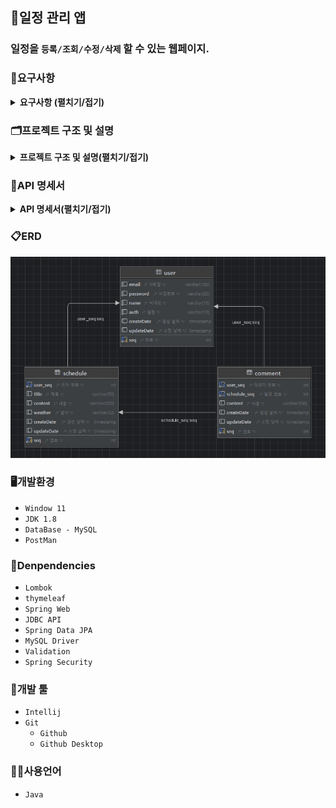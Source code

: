 ## 📆일정 관리 앱
### 일정을 `등록/조회/수정/삭제` 할 수 있는 웹페이지.

### 📖요구사항
<details><summary><b>요구사항 (펼치기/접기)</b></summary>

1. 사용자 관리
    - 사용자 등록
        - `이름`, `이메일`, `작성자명`, `비밀번호`을 입력받아 사용자를 생성한다.
        - 생성시 `등록일`을 자동으로 입력한다.
        - 비밀번호는 `DB`에 `암호화`하여 저장된다.
        - 유저의 권한을 등록한다. (`관리자`, `일반 사용자`)
    - 사용자 조회
        - `JWT`과 `필터`를 사용하여 로그인 기능을 구현한다.
        - `회원가입`과 `로그인`을 제외한 모든 요청에서 `토큰`을 활용하여 인증 처리한다.
    - 사용자 수정
        - 사용자 정보를 `수정`할 수 있다. 
        - 수정시 `수정날짜`를 자동으로 갱신한다.
    - 사용자 삭제
        - 탈퇴 버튼을 클릭하여 탈퇴한다.
        - `탈퇴한 회원`과 `연관된 게시글`을 모두 삭제한다.
2. 일정 관리
    - 일정 등록
        - `로그인`한 회원에 한해서 게시글을 작성할 수 있다.
        - `제목`, `내용`을 입력하여 일정을 등록한다.
        - `작성/수정일`은 날짜와 시간을 모두 포함한 형태이다.
        - 등록시 외부 `API`를 활용하여 `날씨`를 등록한다.
    - 일정 조회
        - `수정일`과 `작성자명`을 검색조건으로 조회할 수 있다.
        - `수정일`을 기준으로 내림차순 정렬한다.
        - 한페이지에 사용자가 `선택한 갯수`만큼 일정을 표시한다.
        - 기본 페이지 크기는 `10`이다.
    - 일정 수정
        - 선택한 일정의 `할일`을 수정할 수 있다.
        - `관리자 권한`을 가진 유저만 일정을 `수정`할 수 있다.
    - 일정 삭제
        - `선택한 일정`을 삭제한다.
        - 삭제할땐 `비밀번호`를 함께 입력해야 한다.
        - `관리자 권한`을 가진 유저만 일정을 `삭제`할 수 있다.
        - 연관된 `댓글`을 모두 삭제한다.
3. 댓글 관리
    - 생성된 일정에 `댓글`을 남길 수 있다.
    - 댓글을 `조회`, `수정`, `삭제`할 수 있다.
    - 본인이 작성한 댓글만 `삭제`할 수 있다.
</details>

### 🗂️프로젝트 구조 및 설명
<details><summary><b>프로젝트 구조 및 설명(펼치기/접기)</b></summary> 

```bash
'src'                                                           # 일정 관리 프로젝트 관련 패키지와 소스 코드를 모아놓은 폴더 
 ├── 'main'
 │   └── 'java.com.sparta.schedule_project'                     # 일정 관리 프로젝트 
 │        ├── ScheduleProjectApplication.java                   # 시작 함수가 있는 class 
 │        ├── 'infra'                                           # 외부 API 연동과 관련된 폴더와 클래스들을 모아놓은 폴더
 │        │   └── ?????.java                                    # ????
 │        ├── 'config'                                          # 프로젝트 설정 관련 class들을 모아놓은 폴더
 │        │   └── PasswordConfig.java                           # 비밀번호 관련 설정 (암호화 등)을 담당하는 class
 │        │
 │        ├── 'filter'                                          # 필터들을 모아놓은 폴더
 │        │   ├── AuthFilter.java`                              # 인증 필터 (로그인 여부 확인 등)
 │        │   └── LoggingFilter.java                            # 로그 필터 (요청/응답 로그 기록)
 │        │
 │        ├── 'controller'                                      # 사용자 요청을 처리하기 위한 컨트롤러를 모아놓은 폴더 
 │        │   ├── ScheduleController.java`                      # 일정 관련 요청을 처리하는 컨트롤러 class 
 │        │   ├── CommentController.java`                       # 댓글 관련 요청을 처리하는 컨트롤러 class 
 │        │   └── UserController.java                           # 사용자 관련 요청을 처리하는 컨트롤러 class 
 │        │
 │        ├── 'dto'                                             # 데이터를 주고받기 위한 객체를 모아놓은 폴더 
 │        │   ├── 'request'                                     # 서버에 무언가 요청할때 사용되는 폴더 및 class들을 모아놓은 폴더
 │        │   │    ├── 'user'                                   # 서버에 유저관련 요청할 때 사용하는 dto 
 │        │   │    │    ├── CreateUserRequestDto.java           # 사용자를 등록 요청할 때 사용하는 dto 
 │        │   │    │    ├── SearchUserRequestDto.java           # 사용자 정보를 요청할 때 사용하는 dto 
 │        │   │    │    ├── ModifyUserRequestDto.java           # 사용자를 수정할 때 사용하는 dto 
 │        │   │    │    └── RemoveUserRequestDto.java           # 사용자를 삭제할 때 사용하는 dto 
 │        │   │    │  
 │        │   │    ├── 'schedule'                               # 서버에 일정관련 요청할 때 사용하는 dto 
 │        │   │    │    ├── CreateScheduleRequestDto.java       # 일정 정보를 등록 요청할 때 사용하는 dto 
 │        │   │    │    ├── SearchScheduleRequesthDto.java      # 일정 정보를 요청할 때 사용하는 dto 
 │        │   │    │    ├── ModifyScheduleRequesthDto.java      # 일정을 수정할 때 사용하는 dto 
 │        │   │    │    └── RemoveScheduleRequesthDto.java      # 일정을 삭제할 때 사용하는 dto 
 │        │   │    │
 │        │   │    └── 'comment'                                # 서버에 댓글 관련 요청할 때 사용하는 dto 
 │        │   │         ├── CreateCommentRequesthDto.java       # 댓글을 등록 요청할 때 사용하는 dto  
 │        │   │         ├── SearchCommentRequesthDto.java       # 댓글 정보를 요청할 때 사용하는 dto 
 │        │   │         ├── ModifyCommentRequesthDto.java       # 댓글을 수정할 때 사용하는 dto
 │        │   │         └── RemoveCommentRequesthDto.java       # 댓글을 삭제할 때 사용하는 dto 
 │        │   │
 │        │   └── 'response'                                    # 서버에서 응답할때 사용되는 폴더 및 class들을 모아놓은 폴더
 │        │       ├── ResponseStatusDto.java                    # API응답 상태에 대한 정보를 제공하는 dto    
 │        │       │
 │        │       ├── 'user'                                    # 서버로부터 사용자 관련 정보를 받을 때 사용하는 class들을 모아놓은 폴더
 │        │       │    ├── UserResponseDto.java                 # 서버로부터 사용자 요청 처리 결과를 받을 때 사용하는 class
 │        │       │    └── UserDto.java                         # 사용자 dto 
 │        │       │        
 │        │       ├── 'schedule'                                # 서버로부터 일정 관련 정보를 받을 때 사용하는 class들을 모아놓은 폴더
 │        │       │    ├── ScheduleResponseDto.java             # 서버로부터 일정 요청 처리 결과를 받을 때 사용하는 class
 │        │       │    └── ScheduleDto.java                     # 일정 dto
 │        │       │         
 │        │       └── 'comment'                                 # 서버로부터 댓글 요청 처리 결과를 받을 때 사용하는 class들을 모아놓은 폴더
 │        │            ├── CommentResponseDto.java              # 서버로부터 댓글 요청 처리 결과를 받을 때 사용하는 class    
 │        │            └── CommentDto.java                      # 댓글 dto  
 │        │            
 │        ├── 'common'                                          # 공통으로 사용되는 클래스들을 모아놓은 폴더
 │        │    ├── UserAuth.java                                # 사용자 권한 Enum
 │        │    ├── JwtUtil.java                                 # JWT 토큰 생성 및 검증을 수행하는 class
 │        │    └── ValidationUtil.java                          # 데이터 유효성을 검증하는 class
 │        │         
 │        ├── 'entity'                                          # DB와 매핑되는 엔티티 클래스들을 모아놓은 폴더 
 │        │    ├── Comment.java                                 # 댓글 entity 
 │        │    ├── Schedule.java                                # 일정 entity 
 │        │    ├── Timestamped.java                             # 자동으로 시간을 넣어주는 entity
 │        │    └── User.java                                    # 사용자 entity 
 │        │         
 │        ├── 'exception'                                       # 사용자 요청을 처리하기 위한 컨트롤러를 모아놓은 폴더 
 │        │    ├── ResponseCode.java                            # API 응답 시 사용되는 상태 코드와 메시지를 정의하는 enum 
 │        │    └── ResponseException.java                       # API 응답 시 발생하는 예외를 나타내는 class 
 │        │         
 │        ├── 'repository'                                      # DB와 상호작용하는 레포지토리를 모아놓은 폴더 
 │        │    ├── ScheduleRepository.java                      # 일정을 저장하고 조회하는 기능을 제공하는 레포지토리 class 
 │        │    ├── CommentRepository.java                       # 일정을 저장하고 조회하는 기능을 제공하는 레포지토리 class 
 │        │    └── UserRepository.java                          # 사용자를 저장하고 조회하는 기능을 제공하는 레포지토리 class 
 │        │         
 │        └── 'service'                                         # 비즈니스 로직을 처리하는 서비스들을 모아놓은 폴더 
 │             ├── ScheduleService.java                         # 일정 관련 비즈니스 로직을 처리하는 class 
 │             ├── CommentService.java                          # 댓글 관련 비즈니스 로직을 처리하는 class 
 │             └── UserService.java                             # 사용자 관련 비즈니스 로직을 처리하는 class 
 └── 'docs'                                                     # 일정 관리 프로젝트와 관련된 문서들을 모아놓은 폴더 
      ├── README.md                                             # 일정 관리 프로젝트에 대한 설명을 담은 파일 
      └── schedule.sql                                          # 일정 관리 프로젝트에서 사용되는 테스트 쿼리를 모은 파일
```
</details>

### 📑API 명세서
<details><summary><b>API 명세서(펼치기/접기)</b></summary>
<table>
    <tr>
        <th>기능</th>
        <th>Method</th>
        <th>URL</th>
        <th>request</th>
        <th>response</th>
        <th>상태코드</th>
    </tr>
    <tr>
        <td><b>회원 가입</b></td>
        <td><span style=background-color:#786E12AA;font-weight:bold;>POST</span></td>
        <td>/api.sparta.com/users</td>
        <td><pre lang="json">{     
    "email": "hong@gmail.com",
    "password": "1q2w3e4r#",
    "name": "홍길동",
    "auth": "ADMIN"
}</pre></td>
        <td><pre lang="json">{
    "message": "create user success",
    "status": 200
}</pre></td>
        <td><span style=background-color:yellow;font-weight:bold;color:black;>200</span>: 사용자 정상등록</td>
    </tr>
    <tr>
        <td><b>로그인</b></td>
        <td><span style=background-color:#786E12AA;font-weight:bold;>POST</span></td>
        <td>/api.sparta.com/login</td>
        <td><pre lang="json">{
    "email" : "hong@email.com",
    "password" : "1q2w3e4r#"
}</pre></td>
        <td><pre lang="json">{
    "message": "login success",
    "status": 200
}</pre></td>
        <td>
            <span style=background-color:yellow;font-weight:bold;color:black;>200</span>: 로그인 성공<br/>
            <span style=background-color:skyblue;font-weight:bold;color:black;>400</span>: 토큰이 없습니다.<br/>
            <span style=background-color:skyblue;font-weight:bold;color:black;>401</span>: 토큰 유효기간이 만료되었습니다.
        </td>
    </tr>
    <tr>
        <td><b>로그 아웃</b></td>
        <td><span style=background-color:#786E12AA;font-weight:bold;>POST</span></td>
        <td>/api.sparta.com/logout</td>
        <td><pre lang="json">{
    "seq" : 1
}</pre></td>
        <td><pre lang="json">{
    "message": "logout success",
    "status": 200
}</pre></td>
        <td><span style=background-color:yellow;font-weight:bold;color:black;>200</span>: 로그아웃 성공</td>
    </tr>
    <tr>
        <td><b>사용자 정보 조회</b></td>
        <td><span style=background-color:#22741CAA;font-weight:bold;>GET</span></td>
        <td>/api.sparta.com/users</td>
        <td><pre lang="json">{
    "seq" : 1
}</pre></td>
        <td><pre lang="json">{
    user: {
        "seq": 1,
        "email": "hong@gmail.com",
        "password": "1q2w3e4r#",
        "name": "홍길동",
        "auth": "ADMIN"
    },
    status: {
        "message": "search user success",
        "status": 200
    }
}</pre></td>
        <td><span style=background-color:yellow;font-weight:bold;color:black;>200</span>: 사용자 정보 조회 성공</td>
    </tr>
    <tr>
        <td><b>사용자 수정</b></td>
        <td><span style=background-color:#3B36CFAA;font-weight:bold;>PUT</span></td>
        <td>/api.sparta.com/users/{userSeq}</td>
        <td><pre lang="json">{    
    "password": "1q2w3e4r#",
    "name": "김길동",
}</pre></td>
        <td><pre lang="json">{
    "message": "update user success",
    "status": 200
}</pre></td>
        <td><span style=background-color:yellow;font-weight:bold;color:black;>200</span>: 사용자 정상수정</td>
    </tr>
    <tr>
        <td><b>사용자 삭제</b></td>
        <td><span style=background-color:#CE3636AA;font-weight:bold;>DELETE</span></td>
        <td>/api.sparta.com/users/{userSeq}</td>
        <td><pre lang="json">{
    "seq": 1
}</pre></td>
        <td><pre lang="json">{
    "message": "delete user success",
    "status": 200
}</pre></td>
        <td><span style=background-color:yellow;font-weight:bold;color:black;>200</span>: 사용자 정상삭제</td>
    </tr>
    <tr>
        <td><b>일정 등록</b></td>
        <td><span style=background-color:#786E12AA;font-weight:bold;>POST</span></td>
        <td>/api.sparta.com/schedules</td>
        <td><pre lang="json">{
    "userSeq" : 1,
    "title": "제목제목제목",
    "content": "내용내용내용",
    "weather": "날씨 맑음"
}</pre></td>
        <td><pre lang="json">{
    "message": "create schedule success",
    "status": 200
}</pre></td>
        <td><span style=background-color:yellow;font-weight:bold;color:black;>200</span>: 일정 정상등록</td>
    </tr>
    <tr>
        <td><b>일정 조회</b></td>
        <td><span style=background-color:#22741CAA;font-weight:bold;>GET</span></td>
        <td>/api.sparta.com/schedules</td>
        <td><pre lang="json">{
    "name": "홍길동",
    "startUpdateDate" : "2000-10-16",
    "endUpdateDate" : "2024-10-20",
    "page": 1,
    "size": 5
}</pre></td>
        <td><pre lang="json">{
    schedule: [{
        "seq": 1,
        "name": "홍길동",
        "title" : "제목제목제목",
        "content" : "내용내용내용",
        "weather": "날씨 맑음"
        "createDate": "2022-10-16",
        "updateDate": "2022-10-20"
    }, ...],
    status: {
        "message": "create schedule success",
        "status": 200
    },
    "totalPage": 1
}</pre></td>
        <td><span style=background-color:yellow;font-weight:bold;color:black;>200</span>: 일정 정상조회</td>
    </tr>
    <tr>
        <td><b>일정 수정</b></td>
        <td><span style=background-color:#3B36CFAA;font-weight:bold;>PUT</span></td>
        <td>/api.sparta.com/schedules/{scheduleSeq}</td>
        <td><pre lang="json">{
    "loginUserSeq": 1,  ...? JWT에서..?,
    "userAuth": "ADMIN",      
    "seq": "1",
    "userSeq": 1,
    "title" : "제목제목제목",
    "content" : "수정수정수정",
    "weather": "날씨 흐림"
}</pre></td>
        <td><pre lang="json">{
    "message": "update schedule success",
    "status": 200
}</pre></td>
        <td>
            <span style=background-color:yellow;font-weight:bold;color:black;>200</span>: 일정 정상수정<br/>
            <span style=background-color:skyblue;font-weight:bold;color:black;>403</span>: 권한이 없습니다.
        </td>
    </tr>
    <tr>
        <td><b>일정 삭제</b></td>
        <td><span style=background-color:#CE3636AA;font-weight:bold;>DELETE</span></td>
        <td>/api.sparta.com/schedules/{scheduleSeq}</td>
        <td><pre lang="json">{
    "loginUserSeq": 1, ...? JWT에서..?,
    "userAuth": "ADMIN",    
    "seq" : 1
}</pre></td>
        <td><pre lang="json">{
    "message": "delete schedule success",
    "status": 200
}</pre></td>
        <td>
            <span style=background-color:yellow;font-weight:bold;color:black;>200</span>: 일정 정상삭제<br/>
            <span style=background-color:skyblue;font-weight:bold;color:black;>403</span>: 권한이 없습니다.
        </td>
    </tr>
    <tr>
        <td><b>댓글 등록</b></td>
        <td><span style=background-color:#786E12AA;font-weight:bold;>POST</span></td>
        <td>/api.sparta.com/schedule/{scheduleSeq}/comments</td>
        <td><pre lang="json">{     
    "userSeq": 1,
    "schedlueSeq": 1,
    "content": "댓글댓글댓글"
}</pre></td>
        <td><pre lang="json">{
    "message": "create comment success",
    "status": 200
}</pre></td>
        <td><span style=background-color:yellow;font-weight:bold;color:black;>200</span>: 댓글 정상등록</td>
    </tr>
        <tr>
        <td><b>일정 댓글 조회</b></td>
        <td><span style=background-color:#22741CAA;font-weight:bold;>GET</span></td>
        <td>/api.sparta.com/schedule/{scheduleSeq}/comments</td>
        <td><pre lang="json">{
    "scheduleSeq": 1
}</pre></td>
        <td><pre lang="json">{
    comment: [{
        "seq": 1,
        "userSeq": 1,
        "scheduleSeq" : 1,
        "content" : "댓글댓글댓글",
        "createDate": "2022-10-16",
        "updateDate": "2022-10-20"
    }, ...],
    status: {
        "message": "search comment success",
        "status": 200
    },
    "totalPage": 1
}</pre></td>
        <td><span style=background-color:yellow;font-weight:bold;color:black;>200</span>: 댓글 정상조회</td>
    </tr>
    <tr>
        <td><b>댓글 수정</b></td>
        <td><span style=background-color:#3B36CFAA;font-weight:bold;>PUT</span></td>
        <td>/api.sparta.com/schedule/{scheduleSeq}/comments/{commentSeq}</td>
        <td><pre lang="json">{
    "loginUserSeq": 1,  ...? JWT에서..? 가져오면 없어도 될듯?
    "userSeq": 1,
    "seq": 1,
    "content" : "댓글 수정수정수정"
}</pre></td>
        <td><pre lang="json">{
    "message": "update comment success",
    "status": 200
}</pre></td>
        <td>
            <span style=background-color:yellow;font-weight:bold;color:black;>200</span>: 댓글 정상수정
        </td>
    </tr>
    <tr>
        <td><b>댓글 삭제</b></td>
        <td><span style=background-color:#CE3636AA;font-weight:bold;>DELETE</span></td>
        <td>/api.sparta.com/schedule/{scheduleSeq}/comments/{commentSeq}</td>
        <td><pre lang="json">{
    "loginUserSeq": 1, ...? JWT에서..?,
    "userSeq": 1,
    "seq" : 1
}</pre></td>
        <td><pre lang="json">{
    "message": "delete comment success",
    "status": 200
}</pre></td>
        <td>
            <span style=background-color:yellow;font-weight:bold;color:black;>200</span>: 댓글 정상삭제
        </td>
    </tr>
    <tr>
        <td><b>현재 날씨 조회</b></td>
        <td><span style=background-color:#22741CAA;font-weight:bold;>GET</span></td>
        <td>https://f-api.github.io/f-api</td>
        <td><pre lang="json">{
    "date": "01-01"
}</pre></td>
        <td><pre lang="json">{
date: "01-01",
weather: "Sunny"
}</pre></td>
        <td>
            <span style=background-color:yellow;font-weight:bold;color:black;>200</span>: 날씨 정상조회
        </td>
    </tr>             
</table>
</details>

### 📋ERD
<img src="images/erd.png">

### 🖥️개발환경
- `Window 11`
- `JDK 1.8`
- `DataBase - MySQL`
- `PostMan`

### 💫Denpendencies
- `Lombok`
- `thymeleaf`
- `Spring Web`
- `JDBC API`
- `Spring Data JPA`
- `MySQL Driver`
- `Validation`
- `Spring Security`

### 🔨개발 툴
- `Intellij`
- `Git`
    - `Github`
    - `Github Desktop`

### 🧑‍💻사용언어
- `Java`